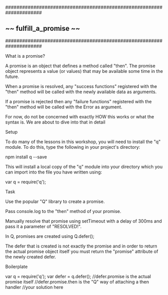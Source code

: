 #####################################################################
  ##                    ~~  fulfill_a_promise  ~~                    ##
  #####################################################################

What is a promise?

A promise is an object that defines a method called "then".
The promise object represents a value (or values) that may
be available some time in the future.

When a promise is resolved, any "success functions" registered
with the "then" method will be called with the newly available data as arguments.

If a promise is rejected then any "failure functions" registered
with the "then" method will be called with the Error as argument.

For now, do not be concerned with exactly HOW this works or what the syntax is.
We are about to dive into that in detail

Setup

To do many of the lessons in this workshop, you will need to install the "q" module.
To do this, type the following in your project's directory:

npm install q --save

This will install a local copy of the "q" module into your directory which you can
import into the file you have written using:

var q = require('q');

Task

Use the popular "Q" library to create a promise.

Pass console.log to the "then" method of your promise.

Manually resolve that promise using setTimeout with a delay of 300ms and pass
it a parameter of "RESOLVED!".

In Q, promises are created using Q.defer();

The defer that is created is not exactly the promise and in order to return the actual
promise object itself you must return the "promise" attribute of the newly created defer.

Boilerplate

  var q = require('q');
  var defer = q.defer();
  //defer.promise is the actual promise itself
  //defer.promise.then is the "Q" way of attaching a then handler
  //your solution here